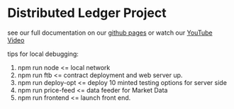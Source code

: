# Distributed Ledger Project

see our full documentation on our [github pages](https://parrisma.github.io/distledge/) or watch our [YouTube Video](https://www.youtube.com/watch?v=kINVb9jWNd0)

tips for local debugging:

1. npm run node <= local network
2. npm run ftb <= contract deployment and web server up.
3. npm run deploy-opt <= deploy 10 minted testing options for server side
4. npm run price-feed <= data feeder for Market Data
5. npm run frontend <= launch front end.
